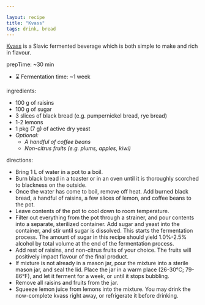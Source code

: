 ```yaml
---

layout: recipe
title: "Kvass"
tags: drink, bread
---
```


[Kvass](https://en.wikipedia.org/wiki/Kvass) is a Slavic fermented beverage which is both simple to make and rich in flavour.

prepTime: ~30 min
- ⌛ Fermentation time: ~1 week

ingredients:
- 100 g of raisins
- 100 g of sugar
- 3 slices of black bread (e.g. pumpernickel bread, rye bread)
- 1-2 lemons
- 1 pkg (7 g) of active dry yeast
- *Optional:*
  - *A handful of coffee beans*
  - *Non-citrus fruits (e.g. plums, apples, kiwi)*

directions:
- Bring 1 L of water in a pot to a boil.
- Burn black bread in a toaster or in an oven until it is thoroughly scorched to blackness on the outside.
- Once the water has come to boil, remove off heat. Add burned black bread, a handful of raisins, a few slices of lemon, and coffee beans to the pot.
- Leave contents of the pot to cool down to room temperature.
- Filter out everything from the pot through a strainer, and pour contents into a separate, sterilized container. Add sugar and yeast into the container, and stir until sugar is dissolved. This starts the fermentation process. The amount of sugar in this recipe should yield 1.0%-2.5% alcohol by total volume at the end of the fermentation process.
- Add rest of raisins, and non-citrus fruits of your choice. The fruits will positively impact flavour of the final product.
- If mixture is not already in a mason jar, pour the mixture into a sterile mason jar, and seal the lid. Place the jar in a warm place (26-30°C; 79-86°F), and let it ferment for a week, or until it stops bubbling.
- Remove all raisins and fruits from the jar.
- Squeeze lemon juice from lemons into the mixture. You may drink the now-complete kvass right away, or refrigerate it before drinking.
